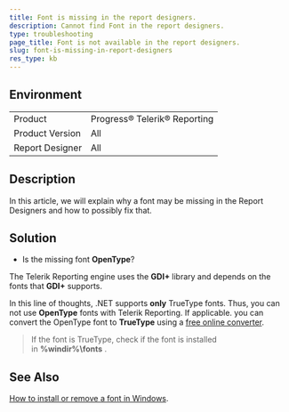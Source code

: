 ```yaml
---
title: Font is missing in the report designers.
description: Cannot find Font in the report designers.
type: troubleshooting
page_title: Font is not available in the report designers.
slug: font-is-missing-in-report-designers
res_type: kb
---
```


## Environment
<table>
	<tbody>
      <tr>
			<td>Product</td>
			<td>Progress® Telerik® Reporting</td>
		</tr>
		<tr>
			<td>Product Version</td>
			<td>All</td>
		</tr>
      <tr>
			<td>Report Designer</td>
			<td>All</td>
		</tr>
	</tbody>
</table>

## Description

In this article, we will explain why a font may be missing in the Report Designers and how to possibly fix that.

## Solution
   
- Is the missing font **OpenType**?
 
The Telerik Reporting engine uses the **GDI+** library and depends on the fonts that **GDI+** supports. 

In this line of thoughts, .NET supports **only** TrueType fonts. Thus, you can not use **OpenType** fonts with Telerik Reporting. If applicable. you can convert the OpenType font to **TrueType** using a [free online converter](http://www.freefontconverter.com/).   
   
> If the font is TrueType, check if the font is installed in **%windir%\fonts** .
 
## See Also

[How to install or remove a font in Windows](https://support.microsoft.com/en-us/windows/how-to-install-or-remove-a-font-in-windows-f12d0657-2fc8-7613-c76f-88d043b334b8).
